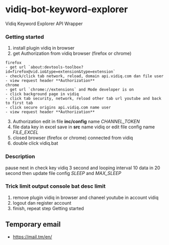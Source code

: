vidiq-bot-keyword-explorer
==

Vidiq Keyword Explorer API Wrapper 

### Getting started
1. install plugin vidiq in browser
2. get Authorization from vidiq browser (firefox or chrome)
```
firefox
- get url `about:devtools-toolbox?id=firefox@vid.io&type=extension&type=extension`
- check/click tab network, reload, domain api.vidiq.com dan file user
- view request header **Authorization**
chrome
- get url `chrome://extensions` and Mode developer is on
- click background page in vidiq
- click tab security, network, reload other tab url youtube and back to first tab
- click secure origins api.vidiq.com name user
- view request header **Authorization**
```
3. Authorization edit in file **inc/config** name *CHANNEL_TOKEN*
4. file data key in excel save in **src** name vidiq or edit file config name *FILE_EXCEL*
5. closed browser (firefox or chrome) connected from vidiq
6. double click vidiq.bat

### Description
pause next in check key vidiq 3 second and looping interval 10 data in 20 second then update file config *SLEEP* and *MAX_SLEEP*

### Trick limit output console bat desc limit 
1. remove plugin vidiq in browser and chaneel youtube in account vidiq
2. logout dan register account 
3. finish, repeat step Getting started

## Temporary email 
- https://mail.tm/en/
